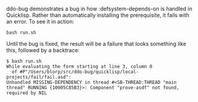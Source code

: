 ddo-bug demonstrates a bug in how :defsystem-depends-on is handled in
Quicklisp. Rather than automatically installing the prerequisite, it
fails with an error. To see it in action:

    bash run.sh

Until the bug is fixed, the result will be a failure that looks
something like this, followed by a backtrace:

    $ bash run.sh
    While evaluating the form starting at line 3, column 0
      of #P"/Users/blorp/src/ddo-bug/quicklisp/local-projects/fail/fail.asd":
    Unhandled MISSING-DEPENDENCY in thread #<SB-THREAD:THREAD "main thread" RUNNING {10005C85B3}>: Component "prove-asdf" not found, required by NIL
